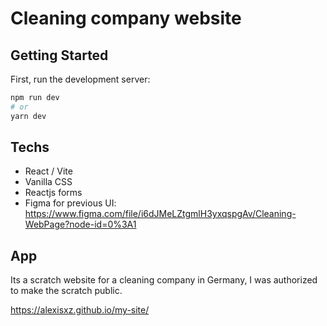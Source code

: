 # Cleaning company website

## Getting Started

First, run the development server:

```bash
npm run dev
# or
yarn dev
```

## Techs
 - React / Vite
 - Vanilla CSS
 - Reactjs forms
 - Figma for previous UI: https://www.figma.com/file/i6dJMeLZtgmlH3yxqspgAv/Cleaning-WebPage?node-id=0%3A1

## App

Its a scratch website for a cleaning company in Germany, I was authorized to make the scratch public.

https://alexisxz.github.io/my-site/
